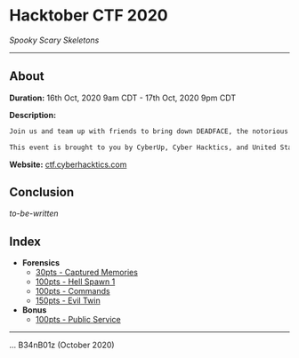 # Hacktober CTF 2020
_Spooky Scary Skeletons_

---

## About

**Duration:** 16th Oct, 2020 9am CDT - 17th Oct, 2020 9pm CDT

**Description:**
```txt
Join us and team up with friends to bring down DEADFACE, the notorious hacker group in this year's Hacktober CTF.

This event is brought to you by CyberUp, Cyber Hacktics, and United States Air Force veterans in support of National Cyber Security Awareness Month.
```

**Website:** [ctf.cyberhacktics.com](http://ctf.cyberhacktics.com/)

## Conclusion

_to-be-written_

## Index

* **Forensics**
  * [30pts - Captured Memories](Captured%20Memories/README.md)
  * [100pts - Hell Spawn 1](Hell%20Spawn%201/README.md)
  * [100pts - Commands](Commands/README.md)
  * [150pts - Evil Twin](Evil%20Twin/README.md)
* **Bonus**
  * [100pts - Public Service](Public%20Service/README.md)

---

... B34nB01z (October 2020)